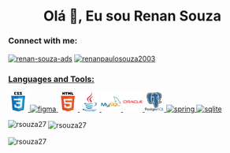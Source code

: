 <h1 align="center">Olá 👋, Eu sou Renan Souza</h1>

<h3 align="left">Connect with me:</h3>
<p align="left">
<a href="https://linkedin.com/in/renan-souza-ads" target="blank"><img align="center" src="https://raw.githubusercontent.com/rahuldkjain/github-profile-readme-generator/master/src/images/icons/Social/linked-in-alt.svg" alt="renan-souza-ads" height="30" width="40" /></a>
<a href="https://www.dio.me/users/renanpaulosouza2003" target="blank"><img align="center" src="https://hermes.digitalinnovation.one/assets/diome/logo-minimized.png" alt="renanpaulosouza2003" height="30" width="40">
</p>

<h3 align="left">Languages and Tools:</h3>
<p align="left"> <a href="https://www.w3schools.com/css/" target="_blank" rel="noreferrer"> <img src="https://raw.githubusercontent.com/devicons/devicon/master/icons/css3/css3-original-wordmark.svg" alt="css3" width="40" height="40"/> </a> <a href="https://www.figma.com/" target="_blank" rel="noreferrer"> <img src="https://www.vectorlogo.zone/logos/figma/figma-icon.svg" alt="figma" width="40" height="40"/> </a> <a href="https://www.w3.org/html/" target="_blank" rel="noreferrer"> <img src="https://raw.githubusercontent.com/devicons/devicon/master/icons/html5/html5-original-wordmark.svg" alt="html5" width="40" height="40"/> </a> <a href="https://www.java.com" target="_blank" rel="noreferrer"> <img src="https://raw.githubusercontent.com/devicons/devicon/master/icons/java/java-original.svg" alt="java" width="40" height="40"/> </a> <a href="https://www.mysql.com/" target="_blank" rel="noreferrer"> <img src="https://raw.githubusercontent.com/devicons/devicon/master/icons/mysql/mysql-original-wordmark.svg" alt="mysql" width="40" height="40"/> </a> <a href="https://www.oracle.com/" target="_blank" rel="noreferrer"> <img src="https://raw.githubusercontent.com/devicons/devicon/master/icons/oracle/oracle-original.svg" alt="oracle" width="40" height="40"/> </a> <a href="https://www.postgresql.org" target="_blank" rel="noreferrer"> <img src="https://raw.githubusercontent.com/devicons/devicon/master/icons/postgresql/postgresql-original-wordmark.svg" alt="postgresql" width="40" height="40"/> </a> <a href="https://spring.io/" target="_blank" rel="noreferrer"> <img src="https://www.vectorlogo.zone/logos/springio/springio-icon.svg" alt="spring" width="40" height="40"/> </a> <a href="https://www.sqlite.org/" target="_blank" rel="noreferrer"> <img src="https://www.vectorlogo.zone/logos/sqlite/sqlite-icon.svg" alt="sqlite" width="40" height="40"/> </a> </p>

<p><img align="left" src="https://github-readme-stats.vercel.app/api/top-langs?username=rsouza27&show_icons=true&theme=dark&title_color=a6a6a6&text_color=000000&bg_color=ffffff&hide_border=true&locale=en&layout=compact" alt="rsouza27" /></p>

<p>&nbsp;<img align="center" src="https://github-readme-stats.vercel.app/api?username=rsouza27&show_icons=true&theme=dark&title_color=a6a6a6&text_color=000000&bg_color=ffffff&hide_border=true&locale=en" alt="rsouza27" /></p>

<p><img align="center" src="https://github-readme-streak-stats.herokuapp.com/?user=rsouza27&theme=highcontrast" alt="rsouza27" /></p>
